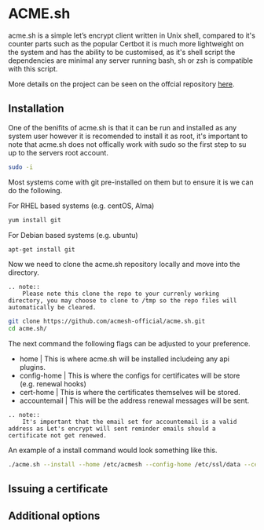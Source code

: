 # ACME.sh

acme.sh is a simple let’s encrypt client written in Unix shell, compared to it's counter parts such as the popular Certbot it is much more lightweight on the system and has the ability to be customised, as it's shell script the dependencies are minimal any server running bash, sh or zsh is compatible with this script.

More details on the project can be seen on the offcial repository [here](https://github.com/acmesh-official/acme.sh).

## Installation

One of the benifits of acme.sh is that it can be run and installed as any system user however it is recomended to install it as root, it's important to note that acme.sh does not offically work with sudo so the first step to su up to the servers root account.

```bash
sudo -i
```
Most systems come with git pre-installed on them but to ensure it is we can do the following.

For RHEL based systems (e.g. centOS, Alma)

```bash
yum install git
```
For Debian based systems (e.g. ubuntu)

```bash
apt-get install git
```
Now we need to clone the acme.sh repository locally and move into the directory.
```eval_rst 
.. note:: 
    Please note this clone the repo to your currenly working directory, you may choose to clone to /tmp so the repo files will automatically be cleared. 
``` 

```bash
git clone https://github.com/acmesh-official/acme.sh.git
cd acme.sh/ 
```
The next command the following flags can be adjusted to your preference.

- home | This is where acme.sh will be installed includeing any api plugins.
- config-home | This is where the configs for certificates will be store (e.g. renewal hooks)
- cert-home | This is where the certificates themselves will be stored.
- accountemail | This will be the address renewal messages will be sent.

```eval_rst 
.. note:: 
    It's important that the email set for accountemail is a valid address as Let's encrypt will sent reminder emails should a certificate not get renewed. 
``` 
An example of a install command would look something like this.

```bash
./acme.sh --install --home /etc/acmesh --config-home /etc/ssl/data --cert-home /etc/ssl/certs --accountemail "example@example.com"
```


## Issuing a certificate

##  Additional options
